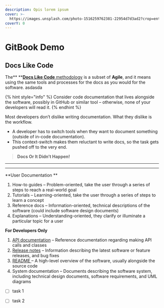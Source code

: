 ```yaml
---
description: Opis lorem ipsum
cover: >-
  https://images.unsplash.com/photo-1516259762381-22954d7d3ad2?crop=entropy&cs=srgb&fm=jpg&ixid=MnwxOTcwMjR8MHwxfHNlYXJjaHwxfHxjb2RlfGVufDB8fHx8MTYzNDU0Mjk1NA&ixlib=rb-1.2.1&q=85
coverY: 0
---
```


# GitBook Demo

## Docs Like Code

The** **[**Docs Like Code** methodology](https://www.docslikecode.com/about/) is a subset of **Agile**, and it means using the same tools and processes for the docs as you would for the software. asdasda

{% hint style="info" %}
Consider code documentation that lives alongside the software, possibly in GitHub or similar tool – otherwise, none of your developers will read it.
{% endhint %}

Most developers don’t dislike writing documentation. What they dislike is the workflow.&#x20;

* A developer has to switch tools when they want to document something (outside of in-code documentation). &#x20;
* This context-switch makes them reluctant to write docs, so the task gets pushed off to the very end.



> **Docs Or It Didn’t Happen!**

****

****

**User Documentation **

1. How-to guides – Problem-oriented, take the user through a series of steps to reach a real-world goal&#x20;
2. Tutorials – Learning-oriented, take the user through a series of steps to learn a concept&#x20;
3. Reference docs – Information-oriented, technical descriptions of the software (could include software design documents)&#x20;
4. Explanations – Understanding-oriented, they clarify or illuminate a particular topic for a user

**For Developers Only**

1. [API documentation](readme/api-demo.md) – Reference documentation regarding making API calls and classes&#x20;
2. [Release notes](readme/releasenotes-demo.md) – Information describing the latest software or feature releases, and bug fixes&#x20;
3. [README ](readme/readme-demo.md)– A high-level overview of the software, usually alongside the source code&#x20;
4. System documentation – Documents describing the software system, including technical design documents, software requirements, and UML diagrams

* [ ] task 1
* [ ] task 2&#x20;

